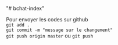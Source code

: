 "# bchat-index" 

Pour envoyer les codes sur github
<br>
`git add .`
<br>
`git commit -m "message sur le changement"`
<br>
`git push origin master` ou `git push`
